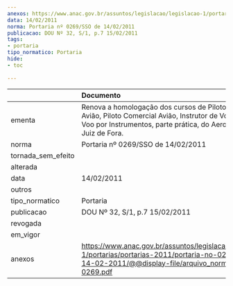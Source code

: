 ```yaml
---
anexos: https://www.anac.gov.br/assuntos/legislacao/legislacao-1/portarias/portarias-2011/portaria-no-0269-sso-de-14-02-2011/@@display-file/arquivo_norma/PA2011-0269.pdf
data: 14/02/2011
norma: Portaria nº 0269/SSO de 14/02/2011
publicacao: DOU Nº 32, S/1, p.7 15/02/2011
tags:
- portaria
tipo_normatico: Portaria
hide: 
- toc 
 
---
```


|                    | Documento                                                                                                                                                                    |
|:-------------------|:-----------------------------------------------------------------------------------------------------------------------------------------------------------------------------|
| ementa             | Renova a homologação dos cursos de Piloto Privado Avião, Piloto Comercial Avião, Instrutor de Voo Avião e Voo por Instrumentos, parte prática, do Aeroclube de Juiz de Fora. |
| norma              | Portaria nº 0269/SSO de 14/02/2011                                                                                                                                           |
| tornada_sem_efeito |                                                                                                                                                                              |
| alterada           |                                                                                                                                                                              |
| data               | 14/02/2011                                                                                                                                                                   |
| outros             |                                                                                                                                                                              |
| tipo_normatico     | Portaria                                                                                                                                                                     |
| publicacao         | DOU Nº 32, S/1, p.7 15/02/2011                                                                                                                                               |
| revogada           |                                                                                                                                                                              |
| em_vigor           |                                                                                                                                                                              |
| anexos             | https://www.anac.gov.br/assuntos/legislacao/legislacao-1/portarias/portarias-2011/portaria-no-0269-sso-de-14-02-2011/@@display-file/arquivo_norma/PA2011-0269.pdf            |